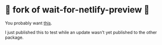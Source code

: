 # 🚨 fork of wait-for-netlify-preview 🚨

You probably want [this](https://github.com/Developmint/wait-for-netlify-preview).

I just published this to test while an update wasn't yet published to the other package.